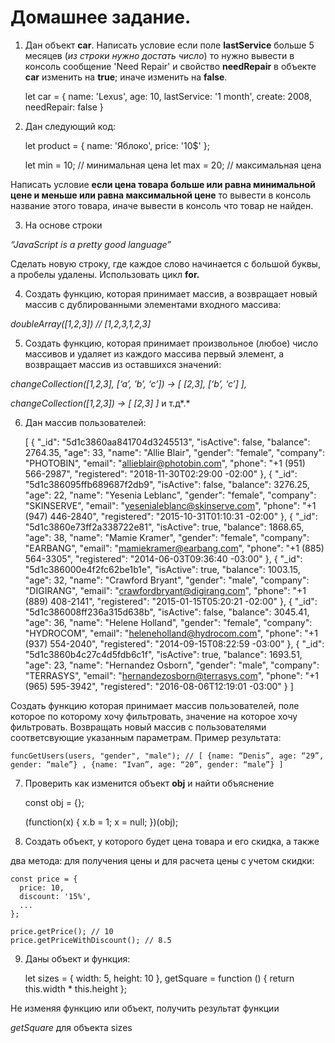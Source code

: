 # Домашнее задание.

1. Дан объект **car**.
Написать условие если поле **lastService** больше 5 месяцев (*из строки нужно достать число*) то нужно вывести в консоль сообщение 'Need Repair' и свойство **needRepair** в объекте **car** изменить на **true**; иначе изменить на **false**.

    let car = { 
      name: 'Lexus', 
      age: 10, 
      lastService: '1 month',
      create: 2008, 
      needRepair: false 
    }

2. Дан следующий код:

    let product = {
        name: 'Яблоко',
        price: '10$'
    };
    
    let min = 10; // минимальная цена
    let max = 20; // максимальная цена

Написать условие **если цена товара больше или равна минимальной цене и меньше или равна максимальной цене** то вывести в консоль название этого товара, иначе вывести в консоль что товар не найден.

3. На основе строки

*“JavaScript is a pretty good language”*

Cделать новую строку, где каждое слово начинается с большой буквы, а пробелы удалены. Использовать цикл **for.**

4. Создать функцию, которая принимает массив, а возвращает новый массив с дублированными элементами входного массива:

*doubleArray([1,2,3]) // [1,2,3,1,2,3]*

5. Создать функцию, которая принимает произвольное (любое) число массивов и удаляет из каждого массива первый элемент, а возвращает массив из оставшихся значений:

*changeCollection([1,2,3], [‘a’, ’b’, ‘c’]) → [ [2,3], [‘b’, ‘c’] ],* 

*changeCollection([1,2,3]) → [ [2,3] ]* и т.д*.*

6. Дан массив пользователей:

    [
      {
        "_id": "5d1c3860aa841704d3245513",
        "isActive": false,
        "balance": 2764.35,
        "age": 33,
        "name": "Allie Blair",
        "gender": "female",
        "company": "PHOTOBIN",
        "email": "allieblair@photobin.com",
        "phone": "+1 (951) 566-2987",
        "registered": "2018-11-30T02:29:00 -02:00"
      },
      {
        "_id": "5d1c386095ffb689687f2db9",
        "isActive": false,
        "balance": 3276.25,
        "age": 22,
        "name": "Yesenia Leblanc",
        "gender": "female",
        "company": "SKINSERVE",
        "email": "yesenialeblanc@skinserve.com",
        "phone": "+1 (947) 446-2840",
        "registered": "2015-10-31T01:10:31 -02:00"
      },
      {
        "_id": "5d1c3860e73ff2a338722e81",
        "isActive": true,
        "balance": 1868.65,
        "age": 38,
        "name": "Mamie Kramer",
        "gender": "female",
        "company": "EARBANG",
        "email": "mamiekramer@earbang.com",
        "phone": "+1 (885) 564-3305",
        "registered": "2014-06-03T09:36:40 -03:00"
      },
      {
        "_id": "5d1c386000e4f2fc62be1b1e",
        "isActive": true,
        "balance": 1003.15,
        "age": 32,
        "name": "Crawford Bryant",
        "gender": "male",
        "company": "DIGIRANG",
        "email": "crawfordbryant@digirang.com",
        "phone": "+1 (889) 408-2141",
        "registered": "2015-01-15T05:20:21 -02:00"
      },
      {
        "_id": "5d1c386008ff236a315d638b",
        "isActive": false,
        "balance": 3045.41,
        "age": 36,
        "name": "Helene Holland",
        "gender": "female",
        "company": "HYDROCOM",
        "email": "heleneholland@hydrocom.com",
        "phone": "+1 (937) 554-2040",
        "registered": "2014-09-15T08:22:59 -03:00"
      },
      {
        "_id": "5d1c3860b4c27c4d5fdb6c1f",
        "isActive": true,
        "balance": 1693.51,
        "age": 23,
        "name": "Hernandez Osborn",
        "gender": "male",
        "company": "TERRASYS",
        "email": "hernandezosborn@terrasys.com",
        "phone": "+1 (965) 595-3942",
        "registered": "2016-08-06T12:19:01 -03:00"
      }
    ]

Создать функцию которая принимает массив пользователей, поле которое по которому хочу фильтровать, значение на которое хочу фильтровать. Возвращать новый массив с пользователями соответсвующие указанным параметрам. Пример результата:

    funcGetUsers(users, "gender", "male"); // [ {name: “Denis”, age: “29”, gender: “male”} , {name: “Ivan”, age: “20”, gender: “male”} ]

7. Проверить как изменится объект **obj** и найти объяснение

    const obj = {};
    
    (function(x) {
      x.b = 1;
      x = null;
    })(obj);

8. Создать объект, у которого будет цена товара и его скидка, а также

два метода: для получения цены и для расчета цены с учетом скидки:

    const price = {
      price: 10,
      discount: '15%',
      ... 
    };
    
    price.getPrice(); // 10
    price.getPriceWithDiscount(); // 8.5

9. Даны объект и функция:

    let sizes = { width: 5, height: 10 },
    getSquare = function () { return this.width * this.height };

Не изменяя функцию или объект, получить результат функции

*getSquare* для объекта sizes